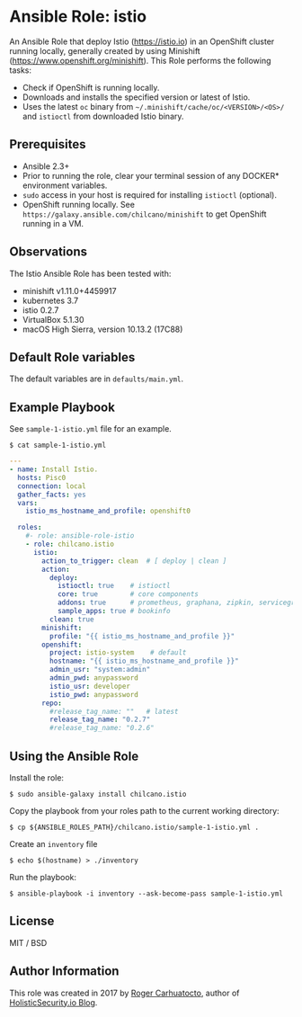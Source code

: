 # Ansible Role: istio

An Ansible Role that deploy Istio (https://istio.io) in an OpenShift cluster running locally, generally created by using Minishift (https://www.openshift.org/minishift).
This Role performs the following tasks:

- Check if OpenShift is running locally.
- Downloads and installs the specified version or latest of Istio.
- Uses the latest `oc` binary from `~/.minishift/cache/oc/<VERSION>/<OS>/` and `istioctl` from downloaded Istio binary.

## Prerequisites

- Ansible 2.3+
- Prior to running the role, clear your terminal session of any DOCKER* environment variables.
- `sudo` access in your host is required for installing `istioctl` (optional).
- OpenShift running locally. See `https://galaxy.ansible.com/chilcano/minishift` to get OpenShift running in a VM.

## Observations

The Istio Ansible Role has been tested with:
- minishift v1.11.0+4459917
- kubernetes 3.7
- istio 0.2.7
- VirtualBox 5.1.30
- macOS High Sierra, version 10.13.2 (17C88)

## Default Role variables

The default variables are in `defaults/main.yml`.

## Example Playbook

See `sample-1-istio.yml` file for an example.

```
$ cat sample-1-istio.yml
```

```yaml
---
- name: Install Istio.
  hosts: Pisc0
  connection: local
  gather_facts: yes
  vars:
    istio_ms_hostname_and_profile: openshift0

  roles:
    #- role: ansible-role-istio
    - role: chilcano.istio
      istio:
        action_to_trigger: clean  # [ deploy | clean ]
        action:
          deploy:
            istioctl: true    # istioctl
            core: true        # core components
            addons: true      # prometheus, graphana, zipkin, servicegraph
            sample_apps: true # bookinfo
          clean: true
        minishift:
          profile: "{{ istio_ms_hostname_and_profile }}"
        openshift:
          project: istio-system    # default
          hostname: "{{ istio_ms_hostname_and_profile }}"
          admin_usr: "system:admin"
          admin_pwd: anypassword
          istio_usr: developer
          istio_pwd: anypassword
        repo:
          #release_tag_name: ""   # latest
          release_tag_name: "0.2.7"
          #release_tag_name: "0.2.6"
```

## Using the Ansible Role

Install the role:
```
$ sudo ansible-galaxy install chilcano.istio
```

Copy the playbook from your roles path to the current working directory:
```
$ cp ${ANSIBLE_ROLES_PATH}/chilcano.istio/sample-1-istio.yml .
```

Create an `inventory` file
```
$ echo $(hostname) > ./inventory
```

Run the playbook:
```
$ ansible-playbook -i inventory --ask-become-pass sample-1-istio.yml
```

## License

MIT / BSD

## Author Information

This role was created in 2017 by [Roger Carhuatocto](https://www.linkedin.com/in/rcarhuatocto), author of [HolisticSecurity.io Blog](https://holisticsecurity.io).

